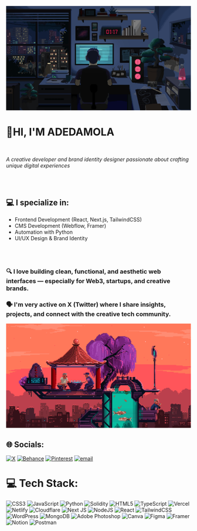 <img src="This pin is all about coding.gif" alt="Screenshot" />

<h1 text-align: center; font-weigth: bold;>👋HI, I'M ADEDAMOLA</h1> 
<br> 
<p style="font-style: italic;">A creative developer and brand identity designer passionate about crafting unique digital experiences</p>
<br><br>
<h2>💻 I specialize in:</h2>
<ul>
  <li>Frontend Development (React, Next.js, TailwindCSS)</li>
  <li>CMS Development (Webflow, Framer)</li>
  <li>Automation with Python</li>
  <li>UI/UX Design & Brand Identity</li>
</ul>
<br><br>
<h3>🔍 I love building clean, functional, and aesthetic web interfaces — especially for Web3, startups, and creative brands.</h3>
<h3>🗣 I'm very active on X (Twitter) where I share insights, projects, and connect with the creative tech community.</h3>
<be>
<img src="download (3).gif" alt="Screenshot" />

## 🌐 Socials:
[![X](https://img.shields.io/badge/X-black.svg?logo=X&logoColor=white)](https://x.com/AdeDml26) [![Behance](https://img.shields.io/badge/Behance-1769ff?logo=behance&logoColor=white)](https://behance.net/baoku26) [![Pinterest](https://img.shields.io/badge/Pinterest-%23E60023.svg?logo=Pinterest&logoColor=white)](https://pinterest.com/damolaayesoro) [![email](https://img.shields.io/badge/Email-D14836?logo=gmail&logoColor=white)](mailto:damolaayesoro360@gmail.com) 

# 💻 Tech Stack:
![CSS3](https://img.shields.io/badge/css3-%231572B6.svg?style=for-the-badge&logo=css3&logoColor=white) ![JavaScript](https://img.shields.io/badge/javascript-%23323330.svg?style=for-the-badge&logo=javascript&logoColor=%23F7DF1E) ![Python](https://img.shields.io/badge/python-3670A0?style=for-the-badge&logo=python&logoColor=ffdd54) ![Solidity](https://img.shields.io/badge/Solidity-%23363636.svg?style=for-the-badge&logo=solidity&logoColor=white) ![HTML5](https://img.shields.io/badge/html5-%23E34F26.svg?style=for-the-badge&logo=html5&logoColor=white) ![TypeScript](https://img.shields.io/badge/typescript-%23007ACC.svg?style=for-the-badge&logo=typescript&logoColor=white) ![Vercel](https://img.shields.io/badge/vercel-%23000000.svg?style=for-the-badge&logo=vercel&logoColor=white) ![Netlify](https://img.shields.io/badge/netlify-%23000000.svg?style=for-the-badge&logo=netlify&logoColor=#00C7B7) ![Cloudflare](https://img.shields.io/badge/Cloudflare-F38020?style=for-the-badge&logo=Cloudflare&logoColor=white) ![Next JS](https://img.shields.io/badge/Next-black?style=for-the-badge&logo=next.js&logoColor=white) ![NodeJS](https://img.shields.io/badge/node.js-6DA55F?style=for-the-badge&logo=node.js&logoColor=white) ![React](https://img.shields.io/badge/react-%2320232a.svg?style=for-the-badge&logo=react&logoColor=%2361DAFB) ![TailwindCSS](https://img.shields.io/badge/tailwindcss-%2338B2AC.svg?style=for-the-badge&logo=tailwind-css&logoColor=white) ![WordPress](https://img.shields.io/badge/WordPress-%23117AC9.svg?style=for-the-badge&logo=WordPress&logoColor=white) ![MongoDB](https://img.shields.io/badge/MongoDB-%234ea94b.svg?style=for-the-badge&logo=mongodb&logoColor=white) ![Adobe Photoshop](https://img.shields.io/badge/adobe%20photoshop-%2331A8FF.svg?style=for-the-badge&logo=adobe%20photoshop&logoColor=white) ![Canva](https://img.shields.io/badge/Canva-%2300C4CC.svg?style=for-the-badge&logo=Canva&logoColor=white) ![Figma](https://img.shields.io/badge/figma-%23F24E1E.svg?style=for-the-badge&logo=figma&logoColor=white) ![Framer](https://img.shields.io/badge/Framer-black?style=for-the-badge&logo=framer&logoColor=blue) ![Notion](https://img.shields.io/badge/Notion-%23000000.svg?style=for-the-badge&logo=notion&logoColor=white) ![Postman](https://img.shields.io/badge/Postman-FF6C37?style=for-the-badge&logo=postman&logoColor=white)


<!-- Proudly created with GPRM ( https://gprm.itsvg.in ) -->
